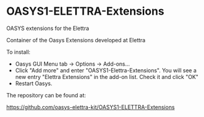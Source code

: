# OASYS1-ELETTRA-Extensions

OASYS extensions for the Elettra

Container of the Oasys Extensions developed at Elettra 

To install:
* Oasys GUI Menu tab -> Options -> Add-ons...
* Click "Add more" and enter "OASYS1-Elettra-Extensions". You will see a new entry "Elettra Extensions" in the add-on list. Check it and click "OK"
* Restart Oasys.

The repository can be found at:

https://github.com/oasys-elettra-kit/OASYS1-ELETTRA-Extensions
